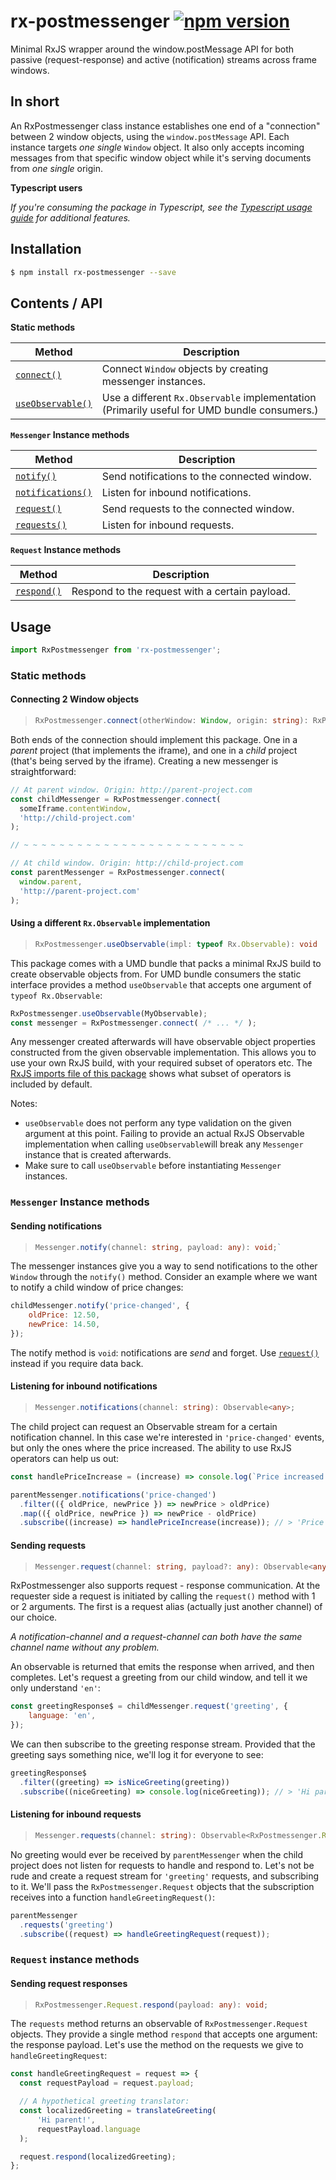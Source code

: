 # rx-postmessenger [![npm version](https://badge.fury.io/js/rx-postmessenger.svg)](https://badge.fury.io/js/rx-postmessenger)

Minimal RxJS wrapper around the window.postMessage API for both passive (request-response) and active (notification) streams across frame windows.

## In short

An RxPostmessenger class instance establishes one end of a "connection" between 2 window objects, using the `window.postMessage` API. Each instance targets _one single_ `Window` object. It also only accepts incoming messages from that specific window object while it's serving documents from _one single_ origin.

**Typescript users**

_If you're consuming the package in Typescript, see the [Typescript usage guide](https://github.com/JJWesterkamp/rx-postmessenger/tree/master/docs/usage-with-typescript.md) for additional features._

## Installation

```bash
$ npm install rx-postmessenger --save
```

## Contents / API

**Static methods**

|Method|Description|
|-|-|
|[`connect()`](#connecting-2-window-objects)|Connect `Window` objects by creating messenger instances.|
|[`useObservable()`](#using-a-different-rxobservable-implementation)|Use a different `Rx.Observable` implementation (Primarily useful for UMD bundle consumers.)|

**`Messenger` Instance methods**

|Method|Description|
|-|-|
|[`notify()`](#sending-notifications)|Send notifications to the connected window.|
|[`notifications()`](#listening-for-inbound-notifications:)|Listen for inbound notifications.|
|[`request()`](#sending-requests)|Send requests to the connected window.|
|[`requests()`](#listening-for-inbound-requests)|Listen for inbound requests.|

**`Request` Instance methods**

|Method|Description|
|-|-|
|[`respond()`](#sending-request-responses)|Respond to the request with a certain payload.

## Usage

```javascript
import RxPostmessenger from 'rx-postmessenger';
```

### Static methods

#### Connecting 2 Window objects

> ```typescript
> RxPostmessenger.connect(otherWindow: Window, origin: string): RxPostmessenger.Messenger
> ```

Both ends of the connection should implement this package. One in a _parent_ project (that implements the iframe), and one in a _child_ project (that's being served by the iframe). Creating a new messenger is straightforward:

```javascript
// At parent window. Origin: http://parent-project.com
const childMessenger = RxPostmessenger.connect(
  someIframe.contentWindow,
  'http://child-project.com'
);

// ~ ~ ~ ~ ~ ~ ~ ~ ~ ~ ~ ~ ~ ~ ~ ~ ~ ~ ~ ~ ~ ~ ~ ~ ~

// At child window. Origin: http://child-project.com
const parentMessenger = RxPostmessenger.connect(
  window.parent,
  'http://parent-project.com'
);
```

#### Using a different `Rx.Observable` implementation

> ```typescript
> RxPostmessenger.useObservable(impl: typeof Rx.Observable): void
> ```

This package comes with a UMD bundle that packs a minimal RxJS build to create observable objects from. For UMD bundle consumers the static interface provides a method `useObservable` that accepts one argument of `typeof Rx.Observable`:

```javascript
RxPostmessenger.useObservable(MyObservable);
const messenger = RxPostmessenger.connect( /* ... */ );
```
Any messenger created afterwards will have observable object properties constructed from the given observable implementation. This allows you to use your own RxJS build, with your required subset of operators etc. The [RxJS imports file of this package][rxjs-imports] shows what subset of operators is included by default.

Notes:

- `useObservable` does not perform any type validation on the given argument at this point. Failing to provide an actual RxJS Observable implementation when calling `useObservable`will break any `Messenger` instance that is created afterwards.
- Make sure to call `useObservable` before instantiating `Messenger` instances.

### `Messenger` Instance methods

#### Sending notifications
> ```typescript
> Messenger.notify(channel: string, payload: any): void;`
> ```

The messenger instances give you a way to send notifications to the other `Window` through the `notify()` method. Consider an example where we want to notify a child window of price changes:

```javascript
childMessenger.notify('price-changed', {
    oldPrice: 12.50,
    newPrice: 14.50,
});
```

The notify method is `void`: notifications are _send_ and forget. Use [`request()`](#sending-requests) instead if you require data back.

#### Listening for inbound notifications
> ```typescript
> Messenger.notifications(channel: string): Observable<any>;
> ```

The child project can request an Observable stream for a certain notification channel. In this case we're interested in `'price-changed'` events, but only the ones where the price increased. The ability to use RxJS operators can help us out:

```javascript
const handlePriceIncrease = (increase) => console.log(`Price increased with €${increase}!`);

parentMessenger.notifications('price-changed')
  .filter(({ oldPrice, newPrice }) => newPrice > oldPrice)
  .map(({ oldPrice, newPrice }) => newPrice - oldPrice)
  .subscribe((increase) => handlePriceIncrease(increase)); // > 'Price increased with €2!'
```

#### Sending requests

> ```typescript
> Messenger.request(channel: string, payload?: any): Observable<any>;
> ```

RxPostmessenger also supports request - response communication. At the requester side a request is initiated by calling the `request()` method with 1 or 2 arguments. The first is a request alias (actually just another channel) of our choice.

_A notification-channel and a request-channel can both have the same channel name without any problem._

An observable is returned that emits the response when arrived, and then completes. Let's request a greeting from our child window, and tell it we only understand `'en'`:

```javascript
const greetingResponse$ = childMessenger.request('greeting', {
    language: 'en',
});
```

We can then subscribe to the greeting response stream. Provided that the greeting says something nice, we'll log it for everyone to see:

```javascript
greetingResponse$
  .filter((greeting) => isNiceGreeting(greeting))
  .subscribe((niceGreeting) => console.log(niceGreeting)); // > 'Hi parent!'
```

#### Listening for inbound requests
> ```typescript
> Messenger.requests(channel: string): Observable<RxPostmessenger.Request>;
> ```

No greeting would ever be received by `parentMessenger` when the child project does not listen for requests to handle and respond to. Let's not be rude and create a request stream for `'greeting'` requests, and subscribing to it. We'll pass the `RxPostmessenger.Request` objects that the subscription receives into a function `handleGreetingRequest()`:

```javascript
parentMessenger
  .requests('greeting')
  .subscribe((request) => handleGreetingRequest(request));
```

### `Request` instance methods

#### Sending request responses

> ```typescript
> RxPostmessenger.Request.respond(payload: any): void;
> ```

The `requests` method returns an observable of `RxPostmessenger.Request` objects. They provide a single method `respond` that accepts one argument: the response payload. Let's use the method on the requests we give to `handleGreetingRequest`:

```javascript
const handleGreetingRequest = request => {
  const requestPayload = request.payload;

  // A hypothetical greeting translator:
  const localizedGreeting = translateGreeting(
      'Hi parent!',
      requestPayload.language
  );

  request.respond(localizedGreeting);
};
```

[rxjs-imports]: https://github.com/JJWesterkamp/rx-postmessenger/tree/master/src/vendor/rxjs
